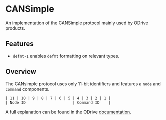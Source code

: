 # CANSimple

An implementation of the CANSimple protocol mainly used by ODrive products.

## Features

- `defmt-1` enables `defmt` formatting on relevant types.

## Overview

The CANsimple protocol uses only 11-bit identifiers and features a `node` and
`command` components.

```text
| 11 | 10 | 9 | 8 | 7 | 6 | 5 | 4 | 3 | 2 | 1 |
| Node ID                     | Command ID    |
```

A full explanation can be found in the ODrive
[documentation](https://docs.odriverobotics.com/v/latest/manual/can-protocol.html#overview).
